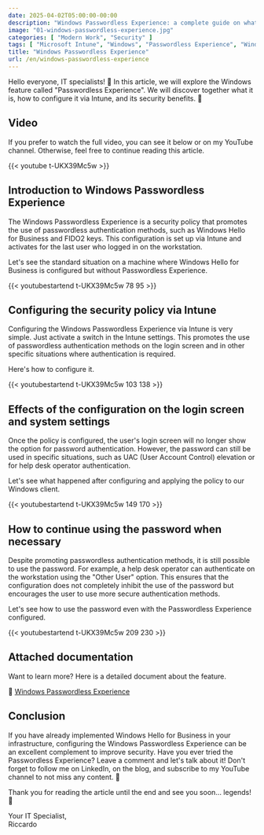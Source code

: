 ```yaml
---
date: 2025-04-02T05:00:00-00:00
description: "Windows Passwordless Experience: a complete guide on what it is, how to configure it via Intune, and its security benefits."
image: "01-windows-passwordless-experience.jpg"
categories: [ "Modern Work", "Security" ]
tags: [ "Microsoft Intune", "Windows", "Passwordless Experience", "Windows Hello for Business", "Video", "Guide", "Cloud Endpoint Diary" ]
title: "Windows Passwordless Experience"
url: /en/windows-passwordless-experience
---
```

Hello everyone, IT specialists! 👋 In this article, we will explore the Windows feature called "Passwordless Experience". We will discover together what it is, how to configure it via Intune, and its security benefits. 🚀

## Video
If you prefer to watch the full video, you can see it below or on my YouTube channel. Otherwise, feel free to continue reading this article.

{{< youtube t-UKX39Mc5w >}}

## Introduction to Windows Passwordless Experience
The Windows Passwordless Experience is a security policy that promotes the use of passwordless authentication methods, such as Windows Hello for Business and FIDO2 keys. This configuration is set up via Intune and activates for the last user who logged in on the workstation.

Let's see the standard situation on a machine where Windows Hello for Business is configured but without Passwordless Experience.

{{< youtubestartend t-UKX39Mc5w 78 95 >}}

## Configuring the security policy via Intune
Configuring the Windows Passwordless Experience via Intune is very simple. Just activate a switch in the Intune settings. This promotes the use of passwordless authentication methods on the login screen and in other specific situations where authentication is required.

Here's how to configure it.

{{< youtubestartend t-UKX39Mc5w 103 138 >}}

## Effects of the configuration on the login screen and system settings
Once the policy is configured, the user's login screen will no longer show the option for password authentication. However, the password can still be used in specific situations, such as UAC (User Account Control) elevation or for help desk operator authentication.

Let's see what happened after configuring and applying the policy to our Windows client.

{{< youtubestartend t-UKX39Mc5w 149 170 >}}

## How to continue using the password when necessary
Despite promoting passwordless authentication methods, it is still possible to use the password. For example, a help desk operator can authenticate on the workstation using the "Other User" option. This ensures that the configuration does not completely inhibit the use of the password but encourages the user to use more secure authentication methods.

Let's see how to use the password even with the Passwordless Experience configured.

{{< youtubestartend t-UKX39Mc5w 209 230 >}}

## Attached documentation
Want to learn more? Here is a detailed document about the feature.

📌 [Windows Passwordless Experience](https://learn.microsoft.com/en-us/windows/security/identity-protection/passwordless-experience/)

## Conclusion
If you have already implemented Windows Hello for Business in your infrastructure, configuring the Windows Passwordless Experience can be an excellent complement to improve security. Have you ever tried the Passwordless Experience? Leave a comment and let's talk about it! Don't forget to follow me on LinkedIn, on the blog, and subscribe to my YouTube channel to not miss any content. 📲

Thank you for reading the article until the end and see you soon... legends! 🎉

Your IT Specialist,  
Riccardo